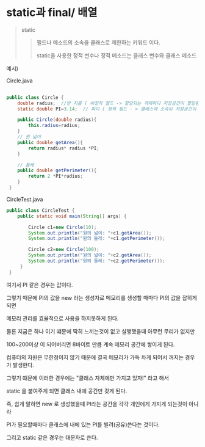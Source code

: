 # static과 final/ 배열 

 > static 
 >  
 > > 필드나 메소드의 소속을 클래스로 제한하는 키워드 이다.
 > > 
 > > static을 사용한 정적 변수나 정적 메소드는 클래스 변수와 클래스 메소드 

예시)

Circle.java
``` java 
  
public class Circle {
    double radius;  //반 지름 ( 비정적 필드 -> 할당되는 객체마다 저장공간이 할당된다.)
    static double PI=3.14;  // 파이 ( 정적 필드 - > 클래스에 소속되 저장공간이 하나만 조재하는 변수이다.)

    public Circle(double radius){
        this.radius=radius;
    }
    // 원 넓이
    public double getArea(){
        return radius* radius *PI;
    }

    // 둘레
    public double getPerimeter(){
        return 2 *PI*radius;
    }
 }
```

CircleTest.java
```java 
public class CircleTest {
    public static void main(String[] args) {

        Circle c1=new Circle(10);
        System.out.println("원의 넓이: "+c1.getArea());
        System.out.println("원의 둘레: "+c1.getPerimeter());

        Circle c2=new Circle(100);
        System.out.println("원의 넓이: "+c2.getArea());
        System.out.println("원의 둘레: "+c2.getPerimeter());
     }
 }
```



 여기서 PI 같은 경우는 값이다. 
 
 그렇기 때문에 PI의 값을 new 라는 생성자로 메모리를 생성할 때마다 PI의 값을 잡히게 되면 
 
 메모리 관리를 효율적으로 사용을 하지못하게 된다. 

물론 지금은 하나 이기 떄문에 딱히 느끼는것이 없고 실행했을때 아무런 무리가 없지만 

100~200이상 이 되어버리면  8바이트 만큼 계속 메모리 공간에 쌓이게 된다.

컴퓨터의 자원은 무한정이지 않기 때문에 결국 메모리가 가득 차게 되어서 꺼지는 경우가 발생한다.

그렇기 떄문에 이러한 경우에는 "클래스 자체에만 가지고 있자!" 라고 해서 

static 을 붙여주게 되면 클래스 내에 공간만 갖게 된다.

즉, 쉽게 말하면 new 로 생성했을때 PI라는 공간을 각각 개인에게 가지게 되는것이 아니라 

 PI가 필요할때마다 클래스에 내에 있는 PI를 빌려(공유)쓴다는 것이다.
 
 그리고 static 같은 경우는 대문자로 쓴다.
